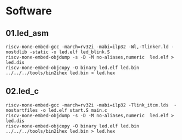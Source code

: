 # Software

## 01.led_asm

	riscv-none-embed-gcc -march=rv32i -mabi=ilp32 -Wl,-Tlinker.ld -nostdlib -static -o led.elf led_blink.S
	riscv-none-embed-objdump -s -D -M no-aliases,numeric  led.elf > led.dis
	riscv-none-embed-objcopy -O binary led.elf led.bin
	../../../tools/bin2ihex led.bin > led.hex

## 02.led_c
	riscv-none-embed-gcc -march=rv32i -mabi=ilp32 -Tlink_itcm.lds  -nostartfiles -o led.elf start.S main.c
	riscv-none-embed-objdump -s -D -M no-aliases,numeric  led.elf > led.dis
	riscv-none-embed-objcopy -O binary led.elf led.bin
	../../../tools/bin2ihex led.bin > led.hex
